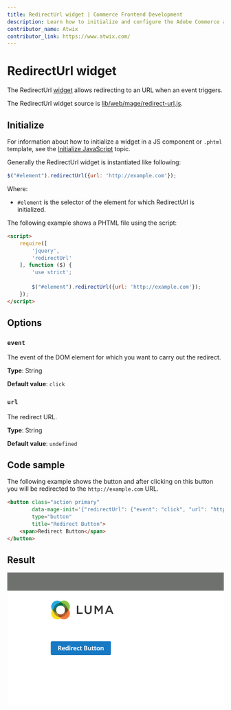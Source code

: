 ```yaml
---
title: RedirectUrl widget | Commerce Frontend Development
description: Learn how to initialize and configure the Adobe Commerce and Magento Open Source RedirectUrl widget.
contributor_name: Atwix
contributor_link: https://www.atwix.com/
---
```


# RedirectUrl widget

The RedirectUrl [widget](https://glossary.magento.com/widget) allows redirecting to an URL when an event triggers.

The RedirectUrl widget source is [lib/web/mage/redirect-url.js][].

## Initialize

For information about how to initialize a widget in a JS component or `.phtml` template, see the [Initialize JavaScript][] topic.

Generally the RedirectUrl widget is instantiated like following:

```javascript
$("#element").redirectUrl({url: 'http://example.com'});
```

Where:

-  `#element` is the selector of the element for which RedirectUrl is initialized.

The following example shows a PHTML file using the script:

```html
<script>
    require([
        'jquery',
        'redirectUrl'
    ], function ($) {
        'use strict';

        $("#element").redirectUrl({url: 'http://example.com'});
    });
</script>
```

## Options

### `event`

The event of the DOM element for which you want to carry out the redirect.

**Type**: String

**Default value**: `click`

### `url`

The redirect URL.

**Type**: String

**Default value**: `undefined`

## Code sample

The following example shows the button and after clicking on this button you will be redirected to the `http://example.com` URL.

```html
<button class="action primary"
        data-mage-init='{"redirectUrl": {"event": "click", "url": "http://example.com"}}'
        type="button"
        title="Redirect Button">
    <span>Redirect Button</span>
</button>
```

## Result

![RedirectUrl Button Example](../../_images/javascript/redirectUrl-widget-result.png)

<!-- Link Definitions -->
[lib/web/mage/redirect-url.js]: https://github.com/magento/magento2/blob/2.4/lib/web/mage/redirect-url.js
[Initialize JavaScript]: ../init.md
